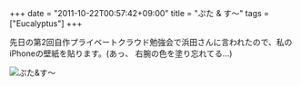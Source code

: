 +++
date = "2011-10-22T00:57:42+09:00"
title = "ぷた & す～"
tags = ["Eucalyptus"]
+++

先日の第2回自作プライベートクラウド勉強会で浜田さんに言われたので、私のiPhoneの壁紙を貼ります。(あっ、
右腕の色を塗り忘れてる…)

![ぷた&す～](/images/20111022_0.png)
